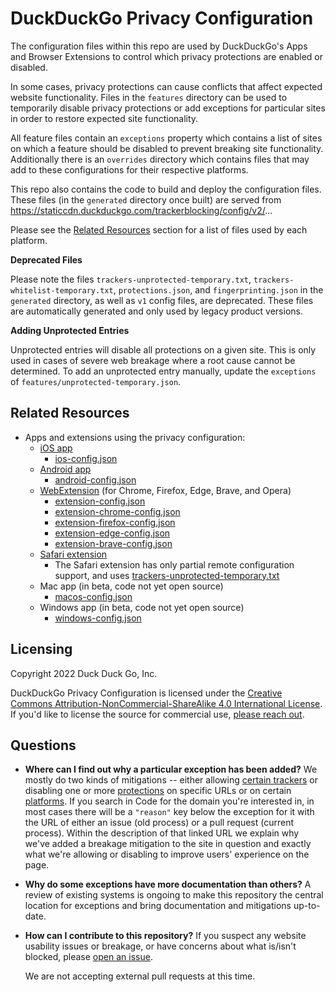 # DuckDuckGo Privacy Configuration

The configuration files within this repo are used by DuckDuckGo's Apps and Browser Extensions to control which privacy protections are enabled or disabled.

In some cases, privacy protections can cause conflicts that affect expected website functionality. Files in the `features` directory can be used to temporarily disable privacy protections or add exceptions for particular sites in order to restore expected site functionality.

All feature files contain an `exceptions` property which contains a list of sites on which a feature should be disabled to prevent breaking site functionality. Additionally there is an `overrides` directory which contains files that may add to these configurations for their respective platforms.

This repo also contains the code to build and deploy the configuration files.
These files (in the `generated` directory once built) are served from
https://staticcdn.duckduckgo.com/trackerblocking/config/v2/...

Please see the [Related Resources](#Related-Resources) section for a list of
files used by each platform.

**Deprecated Files**

Please note the files `trackers-unprotected-temporary.txt`,
`trackers-whitelist-temporary.txt`, `protections.json`, and
`fingerprinting.json` in the `generated` directory, as well as `v1` config
files, are deprecated. These files are automatically generated and only used by
legacy product versions.

**Adding Unprotected Entries**

 Unprotected entries will disable all protections on a given site. This is only used in cases of severe web breakage where a root cause cannot be determined. To add an unprotected entry manually, update the `exceptions` of `features/unprotected-temporary.json`.

## Related Resources

- Apps and extensions using the privacy configuration:
  - [iOS app](https://github.com/duckduckgo/iOS)
    - [ios-config.json](https://staticcdn.duckduckgo.com/trackerblocking/config/v2/ios-config.json)
  - [Android app](https://github.com/duckduckgo/Android)
    - [android-config.json](https://staticcdn.duckduckgo.com/trackerblocking/config/v2/android-config.json)
  - [WebExtension](https://github.com/duckduckgo/duckduckgo-privacy-extension) (for Chrome, Firefox, Edge, Brave, and Opera)
    - [extension-config.json](https://staticcdn.duckduckgo.com/trackerblocking/config/v2/extension-config.json)
    - [extension-chrome-config.json](https://staticcdn.duckduckgo.com/trackerblocking/config/v2/extension-chrome-config.json)
    - [extension-firefox-config.json](https://staticcdn.duckduckgo.com/trackerblocking/config/v2/extension-firefox-config.json)
    - [extension-edge-config.json](https://staticcdn.duckduckgo.com/trackerblocking/config/v2/extension-edge-config.json)
    - [extension-brave-config.json](https://staticcdn.duckduckgo.com/trackerblocking/config/v2/extension-brave-config.json)
  - [Safari extension](https://github.com/duckduckgo/privacy-essentials-safari)
    - The Safari extension has only partial remote configuration support, and uses
      [trackers-unprotected-temporary.txt](https://staticcdn.duckduckgo.com/trackerblocking/config/trackers-unprotected-temporary.txt)
  - Mac app (in beta, code not yet open source)
    - [macos-config.json](https://staticcdn.duckduckgo.com/trackerblocking/config/v2/macos-config.json)
  - Windows app (in beta, code not yet open source)
    - [windows-config.json](https://staticcdn.duckduckgo.com/trackerblocking/config/v2/windows-config.json)

## Licensing

Copyright 2022 Duck Duck Go, Inc.

DuckDuckGo Privacy Configuration is licensed under the [Creative Commons Attribution-NonCommercial-ShareAlike 4.0 International License](https://creativecommons.org/licenses/by-nc-sa/4.0/).
If you'd like to license the source for commercial use, [please reach out](https://help.duckduckgo.com/duckduckgo-help-pages/company/contact-us/).

## Questions

- **Where can I find out why a particular exception has been added?** We mostly do two kinds of mitigations -- either allowing [certain trackers](features/tracker-allowlist.json) or disabling one or more [protections](features/) on specific URLs or on certain [platforms](overrides). If you search in Code for the domain you're interested in, in most cases there will be a `"reason"` key below the exception for it with the URL of either an issue (old process) or a pull request (current process). Within the description of that linked URL we explain why we've added a breakage mitigation to the site in question and exactly what we're allowing or disabling to improve users' experience on the page.

- **Why do some exceptions have more documentation than others?** A review of
    existing systems is ongoing to make this repository the central location for
    exceptions and bring documentation and mitigations up-to-date.

- **How can I contribute to this repository?** If you suspect any website
    usability issues or breakage, or have concerns about what is/isn't blocked,
    please [open an issue](https://github.com/duckduckgo/privacy-configuration/issues/new?assignees=&labels=&projects=&template=breakage-form.yml&title=Broken+Site%3A+).

    We are not accepting external pull requests at this time.
